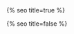 <head>
  <meta charset="utf-8">
  <meta http-equiv="X-UA-Compatible" content="IE=edge">
  <meta name="viewport" content="width=device-width, initial-scale=1">
  {% seo title=true %}

  <link rel="preconnect" href="https://fonts.googleapis.com">
  <link rel="preconnect" href="https://fonts.gstatic.com" crossorigin>
  <link href="https://fonts.googleapis.com/css2?family=Noto+Color+Emoji&family=Gabarito:wght@400;600&display=swap" rel="stylesheet">
  <link rel="stylesheet" href="https://use.typekit.net/eub1ezs.css">
  <link rel="stylesheet" href="/assets/main.css?v={{ site.version }}">
  <link rel="icon" type="image/x-icon" href="https://ik.imagekit.io/UltraDAO/wallace/favicon.png">
  <meta property="og:image" content="{{page.thumbnail | default: 'https://ik.imagekit.io/UltraDAO/wallace/chris-wallace.jpg'}}">
  <meta property="twitter:image" content="{{page.thumbnail | default: 'https://ik.imagekit.io/UltraDAO/wallace/chris-wallace.jpg'}}">

{% seo title=false %}

  <style>
  .fade-in-element {
      opacity: 0;
      transform: translateY(20px);
      transition: opacity 0.5s ease, transform 0.5s ease;
  }
  .fade-in-element.visible{
      opacity: 1;
      transform: translateY(0);
  }
  </style>
</head>
